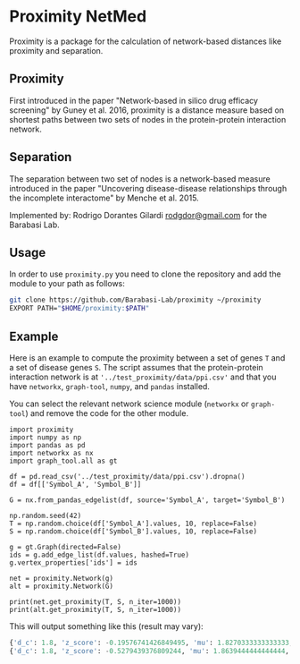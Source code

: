 # Proximity NetMed

Proximity is a package for the calculation of network-based distances like proximity and separation.

## Proximity
First introduced in the paper "Network-based in silico drug efficacy screening" by Guney et al. 2016, proximity is a distance measure based on shortest paths between two sets of nodes in the protein-protein interaction network.

## Separation
The separation between two set of nodes is a network-based measure introduced in the paper "Uncovering disease-disease relationships through the incomplete interactome" by Menche et al. 2015.


Implemented by: Rodrigo Dorantes Gilardi [rodgdor@gmail.com](mailto:rodgdor@gmail.com) for the Barabasi Lab.

## Usage
In order to use `proximity.py` you need to clone the repository and add the module to your path as follows:

```bash
git clone https://github.com/Barabasi-Lab/proximity ~/proximity
EXPORT PATH="$HOME/proximity:$PATH"
```

## Example
Here is an example to compute the proximity between a set of genes `T` and a set of disease genes `S`. The script assumes that the protein-protein interaction network is at `'../test_proximity/data/ppi.csv'` and that you have `networkx`, `graph-tool`, `numpy`, and `pandas` installed.

You can select the relevant network science module (`networkx` or `graph-tool`) and remove the code for the other module.

```python3
import proximity
import numpy as np
import pandas as pd
import networkx as nx
import graph_tool.all as gt

df = pd.read_csv('../test_proximity/data/ppi.csv').dropna()
df = df[['Symbol_A', 'Symbol_B']]

G = nx.from_pandas_edgelist(df, source='Symbol_A', target='Symbol_B')

np.random.seed(42)
T = np.random.choice(df['Symbol_A'].values, 10, replace=False)
S = np.random.choice(df['Symbol_B'].values, 10, replace=False)

g = gt.Graph(directed=False)
ids = g.add_edge_list(df.values, hashed=True)
g.vertex_properties['ids'] = ids

net = proximity.Network(g)
alt = proximity.Network(G)

print(net.get_proximity(T, S, n_iter=1000))
print(alt.get_proximity(T, S, n_iter=1000))
```

This will output something like this (result may vary):

```python
{'d_c': 1.8, 'z_score': -0.19576741426849495, 'mu': 1.8270333333333333, 'sigma': 0.13808903506411457}
{'d_c': 1.8, 'z_score': -0.5279439376809244, 'mu': 1.8639444444444444, 'sigma': 0.12111976268792904}
```